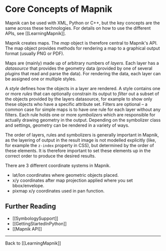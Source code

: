 # Core Concepts of Mapnik

Mapnik can be used with XML, Python or C++, but the key concepts are the same across these technologies. For details on how to use the different APIs, see [[LearningMapnik]].

Mapnik creates maps. The *map* object is therefore central to Mapnik's API. The map object provides methods for rendering a map to a graphical output format (usually PNG or PDF).

Maps are (mainly) made up of arbitrary numbers of *layers*. Each layer has a *datasource* that provides the geometry data (provided by one of several *plugins* that read and parse the data). For rendering the data, each layer can be assigned one or multiple styles.

A *style* defines how the objects in a layer are rendered. A style contains one or more *rules* that can optionally constrain its output to *filter* out a subset of the objects provided by the layers datasource, for example to show only these objects who have a specific attribute set. Filters are optional – a common case for simple maps is to have one rule for each layer without any filters. Each rule holds one or more *symbolizers* which are responsible for actually drawing geometry in the output. Depending on the symbolizer class and settings, geometry can be rendered in a variety of ways.

The order of layers, rules and symbolizers is generally important in Mapnik, as the layering of output in the result image is not modelled explicitly (like, for example the `z-index` property in CSS), but determined by the order of these elements. It is therefore important to set these elements up in the correct order to produce the desired results.

There are 3 different coordinate systems in Mapnik.
- lat/lon coordinates where geometric objects placed.
- x/y coordinates after map projection applied where you set bbox/envelope.
- pixmap x/y coordinates used in pan function.

## Further Reading

- [[SymbologySupport]]
- [[GettingStartedInPython]]
- [[Mapnik API]] 

---
Back to [[LearningMapnik]]